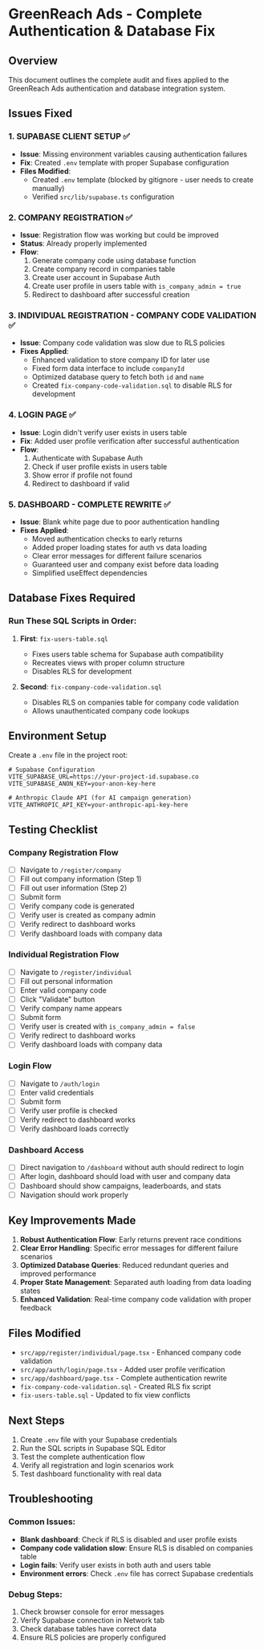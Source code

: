 # GreenReach Ads - Complete Authentication & Database Fix

## Overview
This document outlines the complete audit and fixes applied to the GreenReach Ads authentication and database integration system.

## Issues Fixed

### 1. SUPABASE CLIENT SETUP ✅
- **Issue**: Missing environment variables causing authentication failures
- **Fix**: Created `.env` template with proper Supabase configuration
- **Files Modified**: 
  - Created `.env` template (blocked by gitignore - user needs to create manually)
  - Verified `src/lib/supabase.ts` configuration

### 2. COMPANY REGISTRATION ✅
- **Issue**: Registration flow was working but could be improved
- **Status**: Already properly implemented
- **Flow**: 
  1. Generate company code using database function
  2. Create company record in companies table
  3. Create user account in Supabase Auth
  4. Create user profile in users table with `is_company_admin = true`
  5. Redirect to dashboard after successful creation

### 3. INDIVIDUAL REGISTRATION - COMPANY CODE VALIDATION ✅
- **Issue**: Company code validation was slow due to RLS policies
- **Fixes Applied**:
  - Enhanced validation to store company ID for later use
  - Fixed form data interface to include `companyId`
  - Optimized database query to fetch both `id` and `name`
  - Created `fix-company-code-validation.sql` to disable RLS for development

### 4. LOGIN PAGE ✅
- **Issue**: Login didn't verify user exists in users table
- **Fix**: Added user profile verification after successful authentication
- **Flow**:
  1. Authenticate with Supabase Auth
  2. Check if user profile exists in users table
  3. Show error if profile not found
  4. Redirect to dashboard if valid

### 5. DASHBOARD - COMPLETE REWRITE ✅
- **Issue**: Blank white page due to poor authentication handling
- **Fixes Applied**:
  - Moved authentication checks to early returns
  - Added proper loading states for auth vs data loading
  - Clear error messages for different failure scenarios
  - Guaranteed user and company exist before data loading
  - Simplified useEffect dependencies

## Database Fixes Required

### Run These SQL Scripts in Order:

1. **First**: `fix-users-table.sql`
   - Fixes users table schema for Supabase auth compatibility
   - Recreates views with proper column structure
   - Disables RLS for development

2. **Second**: `fix-company-code-validation.sql`
   - Disables RLS on companies table for company code validation
   - Allows unauthenticated company code lookups

## Environment Setup

Create a `.env` file in the project root:

```env
# Supabase Configuration
VITE_SUPABASE_URL=https://your-project-id.supabase.co
VITE_SUPABASE_ANON_KEY=your-anon-key-here

# Anthropic Claude API (for AI campaign generation)
VITE_ANTHROPIC_API_KEY=your-anthropic-api-key-here
```

## Testing Checklist

### Company Registration Flow
- [ ] Navigate to `/register/company`
- [ ] Fill out company information (Step 1)
- [ ] Fill out user information (Step 2)
- [ ] Submit form
- [ ] Verify company code is generated
- [ ] Verify user is created as company admin
- [ ] Verify redirect to dashboard works
- [ ] Verify dashboard loads with company data

### Individual Registration Flow
- [ ] Navigate to `/register/individual`
- [ ] Fill out personal information
- [ ] Enter valid company code
- [ ] Click "Validate" button
- [ ] Verify company name appears
- [ ] Submit form
- [ ] Verify user is created with `is_company_admin = false`
- [ ] Verify redirect to dashboard works
- [ ] Verify dashboard loads with company data

### Login Flow
- [ ] Navigate to `/auth/login`
- [ ] Enter valid credentials
- [ ] Submit form
- [ ] Verify user profile is checked
- [ ] Verify redirect to dashboard works
- [ ] Verify dashboard loads correctly

### Dashboard Access
- [ ] Direct navigation to `/dashboard` without auth should redirect to login
- [ ] After login, dashboard should load with user and company data
- [ ] Dashboard should show campaigns, leaderboards, and stats
- [ ] Navigation should work properly

## Key Improvements Made

1. **Robust Authentication Flow**: Early returns prevent race conditions
2. **Clear Error Handling**: Specific error messages for different failure scenarios
3. **Optimized Database Queries**: Reduced redundant queries and improved performance
4. **Proper State Management**: Separated auth loading from data loading states
5. **Enhanced Validation**: Real-time company code validation with proper feedback

## Files Modified

- `src/app/register/individual/page.tsx` - Enhanced company code validation
- `src/app/auth/login/page.tsx` - Added user profile verification
- `src/app/dashboard/page.tsx` - Complete authentication rewrite
- `fix-company-code-validation.sql` - Created RLS fix script
- `fix-users-table.sql` - Updated to fix view conflicts

## Next Steps

1. Create `.env` file with your Supabase credentials
2. Run the SQL scripts in Supabase SQL Editor
3. Test the complete authentication flow
4. Verify all registration and login scenarios work
5. Test dashboard functionality with real data

## Troubleshooting

### Common Issues:
- **Blank dashboard**: Check if RLS is disabled and user profile exists
- **Company code validation slow**: Ensure RLS is disabled on companies table
- **Login fails**: Verify user exists in both auth and users table
- **Environment errors**: Check `.env` file has correct Supabase credentials

### Debug Steps:
1. Check browser console for error messages
2. Verify Supabase connection in Network tab
3. Check database tables have correct data
4. Ensure RLS policies are properly configured
